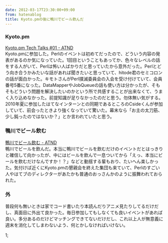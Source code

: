 ```yaml
---
date: 2012-03-17T23:30:00+09:00
from: hatenablog
title: Kyoto.pmの後に鴨川でビール飲んだ
---
```



<div class="section">
    <h3>Kyoto.pm</h3>
    <p><a href="http://atnd.org/events/25439">Kyoto.pm Tech Talks #01 - ATND</a><br>
Kyoto.pmに参加した。Perlのイベントは初めてだったので、どういう内容の発表があるのか気になっていた。1回目ということもあってか、色々なレベルの話をする人がいて、Perlは怖い人ばかりだと思っていたから意外だった。Perlとどう向き合うかみたいな話があれば聞きたいと思っていて、hitode君のセミコロンの話が面白かった。キモトさんがPerl撲滅委員会の入会を受け付けていて、会員番号5番になった。DataMapperやJobQueueの話も使い方は分かったが、そもそもどういう問題を解決したいのかという所で共感することが出来なくて、うまく入り込めなかった。前提知識が足りなかったのだと思う。勿体無い気がする。2010年夏に参加したはてなインターンとの同期であるところのCsideくんが参加していて、前会ったときより強くなっていて驚いた。幕末なら「お主の太刀筋、少し鈍ったのではないか？」とか言われていたと思う。</p>

</div>
<div class="section">
    <h3>鴨川でビール飲む</h3>
    <p><a href="http://atnd.org/events/25181">鴨川でビール飲む - ATND</a><br>
鴨川でビールを飲んだ。本当に鴨川でビールを飲むだけのイベントだとはっきりと確信して向かったが、中にはビールを飲んで一息ついてから「えっ、本当にビールを飲むだけなんですか！？」などと動揺する輩もおり、たいへん楽しかった。気付けば近くにKyoto.pmの懇親会を終えた集団も来ていて、Perlのすごい人やはてブのディレクターがあたかも普通のおっさんかのように振舞われておられた。</p>

</div>
<div class="section">
    <h3>外</h3>
    <p>普段何も無いときは家でコード書いたり本読んだりアニメ見たりしてるだけだし、真面目に外出て良かった。毎日参加してもしなくても良いイベントがあれば良い。多分あるのだけどマッチングできてないだけだし、これ以上人が無意義に週末を消化してしまわないよう、何とかしなければいけない。</p>
<p>1;</p>

</div>
